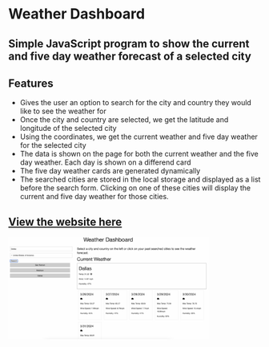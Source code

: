 # Weather Dashboard

## Simple JavaScript program to show the current and five day weather forecast of a selected city

## Features

- Gives the user an option to search for the city and country they would like to see the weather for
- Once the city and country are selected, we get the latitude and longitude of the selected city
- Using the coordinates, we get the current weather and five day weather for the selected city
- The data is shown on the page for both the current weather and the five day weather. Each day is shown on a differend card
- The five day weather cards are generated dynamically
- The searched cities are stored in the local storage and displayed as a list before the search form. Clicking on one of these cities will display the current and five day weather for those cities.

## [View the website here](https://cguntur.github.io/weather_dashboard/)

<img src="./images/weather_dashboard.png" alt="Weather Dashboard Screenshot" width="400"/>

